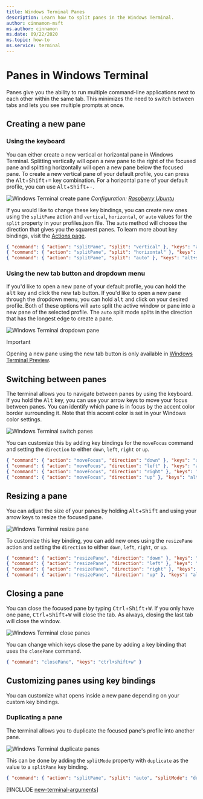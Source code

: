 ```yaml
---
title: Windows Terminal Panes
description: Learn how to split panes in the Windows Terminal.
author: cinnamon-msft
ms.author: cinnamon
ms.date: 09/22/2020
ms.topic: how-to
ms.service: terminal
---
```


# Panes in Windows Terminal

Panes give you the ability to run multiple command-line applications next to each other within the same tab. This minimizes the need to switch between tabs and lets you see multiple prompts at once.

## Creating a new pane

### Using the keyboard

You can either create a new vertical or horizontal pane in Windows Terminal. Splitting vertically will open a new pane to the right of the focused pane and splitting horizontally will open a new pane below the focused pane. To create a new vertical pane of your default profile, you can press the <kbd>Alt</kbd>+<kbd>Shift</kbd>+<kbd>=</kbd> key combination. For a horizontal pane of your default profile, you can use <kbd>Alt</kbd>+<kbd>Shift</kbd>+<kbd>-</kbd>.

![Windows Terminal create pane](./images/open-panes.gif)
_Configuration: [Raspberry Ubuntu](./custom-terminal-gallery/raspberry-ubuntu.md)_

If you would like to change these key bindings, you can create new ones using the `splitPane` action and `vertical`, `horizontal`, or `auto` values for the `split` property in your profiles.json file. The `auto` method will choose the direction that gives you the squarest panes. To learn more about key bindings, visit the [Actions page](./customize-settings/actions.md).

```json
{ "command": { "action": "splitPane", "split": "vertical" }, "keys": "alt+shift+=" },
{ "command": { "action": "splitPane", "split": "horizontal" }, "keys": "alt+shift+-" },
{ "command": { "action": "splitPane", "split": "auto" }, "keys": "alt+shift+d" }
```

### Using the new tab button and dropdown menu

If you'd like to open a new pane of your default profile, you can hold the <kbd>alt</kbd> key and click the new tab button. If you'd like to open a new pane through the dropdown menu, you can hold <kbd>alt</kbd> and click on your desired profile. Both of these options will `auto` split the active window or pane into a new pane of the selected profile. The `auto` split mode splits in the direction that has the longest edge to create a pane.

![Windows Terminal dropdown pane](./images/alt-click-pane.gif)

> [!IMPORTANT]
> Opening a new pane using the new tab button is only available in [Windows Terminal Preview](https://aka.ms/terminal-preview).

## Switching between panes

The terminal allows you to navigate between panes by using the keyboard. If you hold the <kbd>Alt</kbd> key, you can use your arrow keys to move your focus between panes. You can identify which pane is in focus by the accent color border surrounding it. Note that this accent color is set in your Windows color settings.

![Windows Terminal switch panes](./images/navigate-panes.gif)

You can customize this by adding key bindings for the `moveFocus` command and setting the `direction` to either `down`, `left`, `right` or `up`.

```json
{ "command": { "action": "moveFocus", "direction": "down" }, "keys": "alt+down" },
{ "command": { "action": "moveFocus", "direction": "left" }, "keys": "alt+left" },
{ "command": { "action": "moveFocus", "direction": "right" }, "keys": "alt+right" },
{ "command": { "action": "moveFocus", "direction": "up" }, "keys": "alt+up" }
```

## Resizing a pane

You can adjust the size of your panes by holding <kbd>Alt</kbd>+<kbd>Shift</kbd> and using your arrow keys to resize the focused pane.

![Windows Terminal resize pane](./images/resize-panes.gif)

To customize this key binding, you can add new ones using the `resizePane` action and setting the `direction` to either `down`, `left`, `right`, or `up`.

```json
{ "command": { "action": "resizePane", "direction": "down" }, "keys": "alt+shift+down" },
{ "command": { "action": "resizePane", "direction": "left" }, "keys": "alt+shift+left" },
{ "command": { "action": "resizePane", "direction": "right" }, "keys": "alt+shift+right" },
{ "command": { "action": "resizePane", "direction": "up" }, "keys": "alt+shift+up" }
```

## Closing a pane

You can close the focused pane by typing <kbd>Ctrl</kbd>+<kbd>Shift</kbd>+<kbd>W</kbd>. If you only have one pane, <kbd>Ctrl</kbd>+<kbd>Shift</kbd>+<kbd>W</kbd> will close the tab. As always, closing the last tab will close the window.

![Windows Terminal close panes](./images/close-panes.gif)

You can change which keys close the pane by adding a key binding that uses the `closePane` command.

```json
{ "command": "closePane", "keys": "ctrl+shift+w" }
```

## Customizing panes using key bindings

You can customize what opens inside a new pane depending on your custom key bindings.

### Duplicating a pane

The terminal allows you to duplicate the focused pane's profile into another pane.

![Windows Terminal duplicate panes](./images/duplicate-panes.gif)

This can be done by adding the `splitMode` property with `duplicate` as the value to a `splitPane` key binding.

```json
{ "command": { "action": "splitPane", "split": "auto", "splitMode": "duplicate" }, "keys": "alt+shift+d" }
```

[!INCLUDE [new-terminal-arguments](./new-terminal-arguments.md)]
